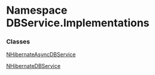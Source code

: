 #  Namespace DBService.Implementations

### Classes

 [NHibernateAsyncDBService](DBService.Implementations.NHibernateAsyncDBService.md)

 [NHibernateDBService](DBService.Implementations.NHibernateDBService.md)

